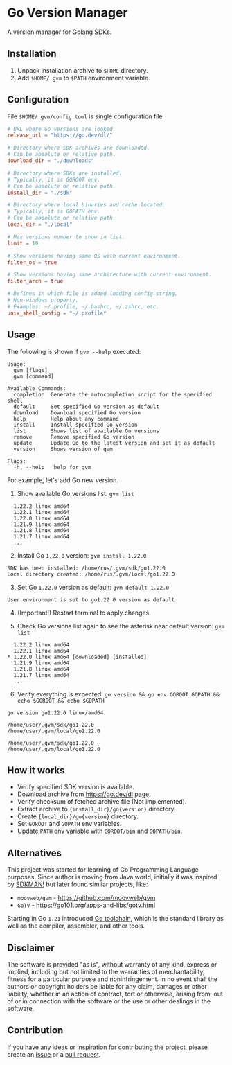 # Go Version Manager

A version manager for Golang SDKs.

## Installation

1. Unpack installation archive to `$HOME` directory.
1. Add `$HOME/.gvm` to `$PATH` environment variable.

## Configuration

File `$HOME/.gvm/config.toml` is single configuration file.

```toml
# URL where Go versions are looked.
release_url = "https://go.dev/dl/"

# Directory where SDK archives are downloaded.
# Can be absolute or relative path.
download_dir = "./downloads"

# Directory where SDKs are installed.
# Typically, it is GOROOT env.
# Can be absolute or relative path.
install_dir = "./sdk"

# Directory where local binaries and cache located.
# Typically, it is GOPATH env.
# Can be absolute or relative path.
local_dir = "./local"

# Max versions number to show in list.
limit = 10

# Show versions having same OS with current environment.
filter_os = true

# Show versions having same architecture with current environment.
filter_arch = true

# Defines in which file is added loading config string.
# Non-windows property.
# Examples: ~/.profile, ~/.bashrc, ~/.zshrc, etc.
unix_shell_config = "~/.profile"
```

## Usage

The following is shown if `gvm --help` executed:

```
Usage:
  gvm [flags]
  gvm [command]

Available Commands:
  completion  Generate the autocompletion script for the specified shell
  default     Set specified Go version as default
  download    Download specified Go version
  help        Help about any command
  install     Install specified Go version
  list        Shows list of available Go versions
  remove      Remove specified Go version
  update      Update Go to the latest version and set it as default
  version     Shows version of gvm

Flags:
  -h, --help   help for gvm
```

For example, let's add Go new version.

1. Show available Go versions list: `gvm list`

```
  1.22.2 linux amd64
  1.22.1 linux amd64
  1.22.0 linux amd64
  1.21.9 linux amd64
  1.21.8 linux amd64
  1.21.7 linux amd64
  ...
```

2. Install Go `1.22.0` version: `gvm install 1.22.0`

```
SDK has been installed: /home/rus/.gvm/sdk/go1.22.0
Local directory created: /home/rus/.gvm/local/go1.22.0
```

3. Set Go `1.22.0` version as default: `gvm default 1.22.0`

```
User environment is set to go1.22.0 version as default
```

4. (Important!) Restart terminal to apply changes.

5. Check Go versions list again to see the asterisk near default version: `gvm list`

```
  1.22.2 linux amd64
  1.22.1 linux amd64
* 1.22.0 linux amd64 [downloaded] [installed]
  1.21.9 linux amd64
  1.21.8 linux amd64
  1.21.7 linux amd64
  ...
```

6. Verify everything is expected: `go version && go env GOROOT GOPATH && echo $GOROOT && echo $GOPATH`

```
go version go1.22.0 linux/amd64

/home/user/.gvm/sdk/go1.22.0
/home/user/.gvm/local/go1.22.0

/home/user/.gvm/sdk/go1.22.0
/home/user/.gvm/local/go1.22.0
```

## How it works

- Verify specified SDK version is available.
- Download archive from https://go.dev/dl page.
- Verify checksum of fetched archive file (Not implemented).
- Extract archive to `{install_dir}/go{version}` directory.
- Create `{local_dir}/go{version}` directory.
- Set `GOROOT` and `GOPATH` env variables.
- Update `PATH` env variable with `GOROOT/bin` and `GOPATH/bin`.

## Alternatives

This project was started for learning of Go Programming Language purposes. Since author is moving from Java world,
initially it was inspired by [SDKMAN!](https://sdkman.io) but later found similar projects, like:

- `moovweb/gvm` - https://github.com/moovweb/gvm
- `GoTV` - https://go101.org/apps-and-libs/gotv.html

Starting in Go `1.21` introduced [Go toolchain](https://go.dev/doc/toolchain), which is the standard library
as well as the compiler, assembler, and other tools.

## Disclaimer

The software is provided "as is", without warranty of any kind, express or
implied, including but not limited to the warranties of merchantability,
fitness for a particular purpose and noninfringement. in no event shall the
authors or copyright holders be liable for any claim, damages or other
liability, whether in an action of contract, tort or otherwise, arising from,
out of or in connection with the software or the use or other dealings in the
software.

## Contribution

If you have any ideas or inspiration for contributing the project,
please create an [issue](https://github.com/rpanchyk/gvm/issues/new)
or a [pull request](https://github.com/rpanchyk/gvm/pulls).
